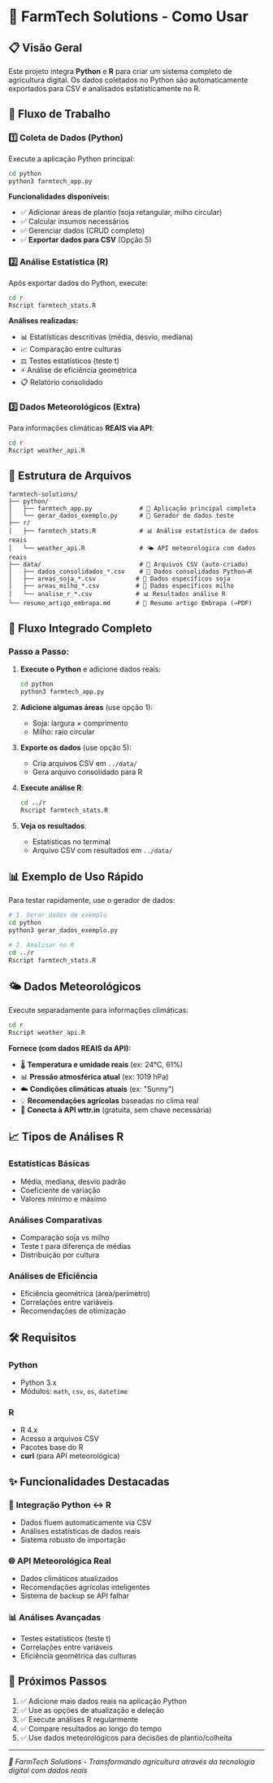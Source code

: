 # 🌱 FarmTech Solutions - Como Usar

## 📋 Visão Geral

Este projeto integra **Python** e **R** para criar um sistema completo de agricultura digital. Os dados coletados no Python são automaticamente exportados para CSV e analisados estatisticamente no R.

## 🚀 Fluxo de Trabalho

### 1️⃣ Coleta de Dados (Python)

Execute a aplicação Python principal:

```bash
cd python
python3 farmtech_app.py
```

**Funcionalidades disponíveis:**
- ✅ Adicionar áreas de plantio (soja retangular, milho circular)
- ✅ Calcular insumos necessários
- ✅ Gerenciar dados (CRUD completo)
- ✅ **Exportar dados para CSV** (Opção 5)

### 2️⃣ Análise Estatística (R)

Após exportar dados do Python, execute:

```bash
cd r
Rscript farmtech_stats.R
```

**Análises realizadas:**
- 📊 Estatísticas descritivas (média, desvio, mediana)
- 📈 Comparação entre culturas
- ⚖️ Testes estatísticos (teste t)
- ⚡ Análise de eficiência geométrica
- 📋 Relatório consolidado

### 3️⃣ Dados Meteorológicos (Extra)

Para informações climáticas **REAIS via API**:

```bash
cd r
Rscript weather_api.R
```

## 📁 Estrutura de Arquivos

```
farmtech-solutions/
├── python/
│   ├── farmtech_app.py             # 🐍 Aplicação principal completa
│   └── gerar_dados_exemplo.py      # 🧪 Gerador de dados teste
├── r/
│   ├── farmtech_stats.R            # 📊 Análise estatística de dados reais
│   └── weather_api.R               # 🌤️ API meteorológica com dados reais
├── data/                           # 📁 Arquivos CSV (auto-criado)
│   ├── dados_consolidados_*.csv    # 🔗 Dados consolidados Python→R
│   ├── areas_soja_*.csv           # 🌿 Dados específicos soja
│   ├── areas_milho_*.csv          # 🌽 Dados específicos milho
│   └── analise_r_*.csv            # 📊 Resultados análise R
└── resumo_artigo_embrapa.md       # 📄 Resumo artigo Embrapa (→PDF)
```

## 🔄 Fluxo Integrado Completo

### Passo a Passo:

1. **Execute o Python** e adicione dados reais:
   ```bash
   cd python
   python3 farmtech_app.py
   ```

2. **Adicione algumas áreas** (use opção 1):
   - Soja: largura × comprimento
   - Milho: raio circular

3. **Exporte os dados** (use opção 5):
   - Cria arquivos CSV em `../data/`
   - Gera arquivo consolidado para R

4. **Execute análise R**:
   ```bash
   cd ../r
   Rscript farmtech_stats.R
   ```

5. **Veja os resultados**:
   - Estatísticas no terminal
   - Arquivo CSV com resultados em `../data/`

## 📊 Exemplo de Uso Rápido

Para testar rapidamente, use o gerador de dados:

```bash
# 1. Gerar dados de exemplo
cd python
python3 gerar_dados_exemplo.py

# 2. Analisar no R
cd ../r
Rscript farmtech_stats.R
```

## 🌤️ Dados Meteorológicos

Execute separadamente para informações climáticas:

```bash
cd r
Rscript weather_api.R
```

**Fornece (com dados REAIS da API):**
- 🌡️ **Temperatura e umidade reais** (ex: 24°C, 61%)
- 📊 **Pressão atmosférica atual** (ex: 1019 hPa)
- ☁️ **Condições climáticas atuais** (ex: "Sunny")
- 💡 **Recomendações agrícolas** baseadas no clima real
- 📡 **Conecta à API wttr.in** (gratuita, sem chave necessária)

## 📈 Tipos de Análises R

### Estatísticas Básicas
- Média, mediana, desvio padrão
- Coeficiente de variação
- Valores mínimo e máximo

### Análises Comparativas
- Comparação soja vs milho
- Teste t para diferença de médias
- Distribuição por cultura

### Análises de Eficiência
- Eficiência geométrica (área/perímetro)
- Correlações entre variáveis
- Recomendações de otimização

## 🛠️ Requisitos

### Python
- Python 3.x
- Módulos: `math`, `csv`, `os`, `datetime`

### R
- R 4.x
- Acesso a arquivos CSV
- Pacotes base do R
- **curl** (para API meteorológica)

## ✨ Funcionalidades Destacadas

### 🔗 **Integração Python ↔ R**
- Dados fluem automaticamente via CSV
- Análises estatísticas de dados reais
- Sistema robusto de importação

### 🌐 **API Meteorológica Real**
- Dados climáticos atualizados
- Recomendações agrícolas inteligentes
- Sistema de backup se API falhar

### 📊 **Análises Avançadas**
- Testes estatísticos (teste t)
- Correlações entre variáveis
- Eficiência geométrica das culturas

## 🚀 Próximos Passos

1. ✅ Adicione mais dados reais na aplicação Python
2. ✅ Use as opções de atualização e deleção
3. ✅ Execute análises R regularmente
4. ✅ Compare resultados ao longo do tempo
5. ✅ Use dados meteorológicos para decisões de plantio/colheita

---

*🌱 FarmTech Solutions - Transformando agricultura através da tecnologia digital com dados reais*